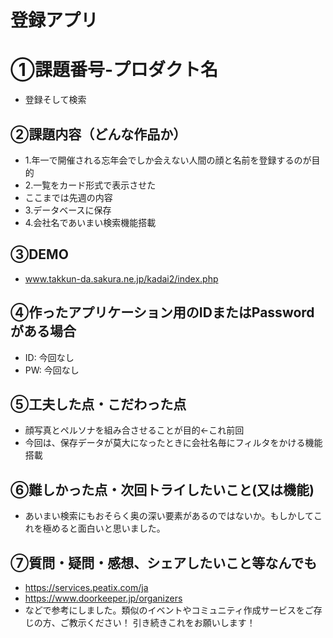 # 登録アプリ
# ①課題番号-プロダクト名
- 登録そして検索

## ②課題内容（どんな作品か）
- 1.年一で開催される忘年会でしか会えない人間の顔と名前を登録するのが目的
- 2.一覧をカード形式で表示させた
- ここまでは先週の内容
- 3.データベースに保存
- 4.会社名であいまい検索機能搭載

## ③DEMO
- www.takkun-da.sakura.ne.jp/kadai2/index.php

## ④作ったアプリケーション用のIDまたはPasswordがある場合
- ID: 今回なし
- PW: 今回なし

## ⑤工夫した点・こだわった点
- 顔写真とペルソナを組み合させることが目的←これ前回
- 今回は、保存データが莫大になったときに会社名毎にフィルタをかける機能搭載

## ⑥難しかった点・次回トライしたいこと(又は機能)
- あいまい検索にもおそらく奥の深い要素があるのではないか。もしかしてこれを極めると面白いと思いました。

## ⑦質問・疑問・感想、シェアしたいこと等なんでも
- https://services.peatix.com/ja
- https://www.doorkeeper.jp/organizers
- などで参考にしました。類似のイベントやコミュニティ作成サービスをご存じの方、ご教示ください！
引き続きこれをお願いします！
